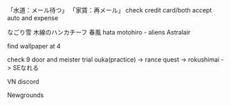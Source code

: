 「水道：メール待つ」
「家賃：再メール」
check credit card/both accept auto and expense

なごり雪
木線のハンカチーフ
春風
hata motohiro - aliens
Astralair

find wallpaper at 4

check 9 door and meister trial
ouka(practice) -> rance quest -> rokushimai -> SEなれる

VN discord

Newgrounds
